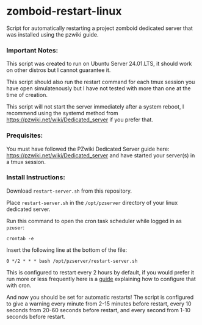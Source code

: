 # zomboid-restart-linux
Script for automatically restarting a project zomboid dedicated server that was installed using the pzwiki guide.

### Important Notes:
This script was created to run on Ubuntu Server 24.01.LTS, it should work on other distros but I cannot guarantee it.

This script should also run the restart command for each tmux session you have open simulatenously but I have not tested with more than one at the time of creation.

This script will not start the server immediately after a system reboot, I recommend using the systemd method from https://pzwiki.net/wiki/Dedicated_server if you prefer that.

### Prequisites:
You must have followed the PZwiki Dedicated Server guide here: https://pzwiki.net/wiki/Dedicated_server and have started your server(s) in a tmux session.

### Install Instructions:
Download `restart-server.sh` from this repository.

Place `restart-server.sh` in the `/opt/pzserver` directory of your linux dedicated server.

Run this command to open the cron task scheduler while logged in as `pzuser`:

```crontab -e```

Insert the following line at the bottom of the file:

```0 */2 * * * bash /opt/pzserver/restart-server.sh```

This is configured to restart every 2 hours by default, if you would prefer it run more or less frequently here is a [guide](https://opensource.com/article/21/7/cron-linux) explaining how to configure that with cron.

And now you should be set for automatic restarts!
The script is configured to give a warning every minute from 2-15 minutes before restart, every 10 seconds from 20-60 seconds before restart, and every second from 1-10 seconds before restart.
